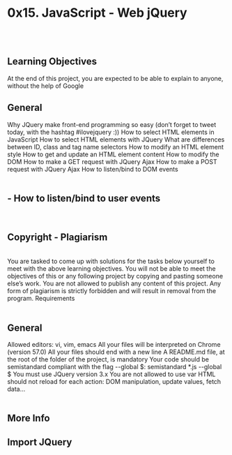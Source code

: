 <h1>0x15. JavaScript - Web jQuery</h1>
<br><br>
<h2>Learning Objectives</h2>
At the end of this project, you are expected to be able to explain to anyone, without the help of Google
<br>

<h2>General</h2>
Why JQuery make front-end programming so easy (don’t forget to tweet today, with the hashtag #ilovejquery :))
How to select HTML elements in JavaScript
How to select HTML elements with JQuery
What are differences between ID, class and tag name selectors
How to modify an HTML element style
How to get and update an HTML element content
How to modify the DOM
How to make a GET request with JQuery Ajax
How to make a POST request with JQuery Ajax
How to listen/bind to DOM events
<br><br>
<h2>- How to listen/bind to user events</h2>
<br>
<h2>Copyright - Plagiarism</h2><br>
You are tasked to come up with solutions for the tasks below yourself to meet with the above learning objectives.
You will not be able to meet the objectives of this or any following project by copying and pasting someone else’s work.
You are not allowed to publish any content of this project.
Any form of plagiarism is strictly forbidden and will result in removal from the program.
Requirements
<br><br>
<h2>General</h2>
Allowed editors: vi, vim, emacs
All your files will be interpreted on Chrome (version 57.0)
All your files should end with a new line
A README.md file, at the root of the folder of the project, is mandatory
Your code should be semistandard compliant with the flag --global $: semistandard *.js --global $
You must use JQuery version 3.x
You are not allowed to use var
HTML should not reload for each action: DOM manipulation, update values, fetch data…<br><br>

<h2>More Info</h2>
<h2>Import JQuery</h2><br>
<head>
    <script src="https://code.jquery.com/jquery-3.2.1.min.js"></script>
</head>


